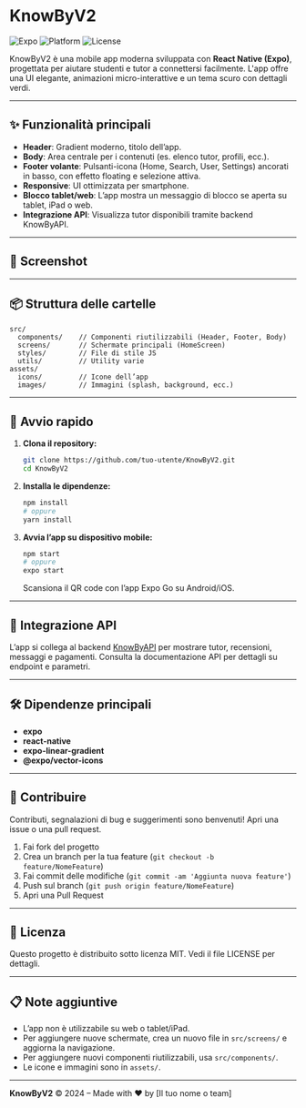 # KnowByV2

![Expo](https://img.shields.io/badge/Expo-React%20Native-blueviolet?logo=expo)
![Platform](https://img.shields.io/badge/Platform-Android%20%7C%20iOS-green)
![License](https://img.shields.io/badge/License-MIT-lightgrey)

KnowByV2 è una mobile app moderna sviluppata con **React Native (Expo)**, progettata per aiutare studenti e tutor a connettersi facilmente. L'app offre una UI elegante, animazioni micro-interattive e un tema scuro con dettagli verdi.

---

## ✨ Funzionalità principali

- **Header**: Gradient moderno, titolo dell’app.
- **Body**: Area centrale per i contenuti (es. elenco tutor, profili, ecc.).
- **Footer volante**: Pulsanti-icona (Home, Search, User, Settings) ancorati in basso, con effetto floating e selezione attiva.
- **Responsive**: UI ottimizzata per smartphone.
- **Blocco tablet/web**: L’app mostra un messaggio di blocco se aperta su tablet, iPad o web.
- **Integrazione API**: Visualizza tutor disponibili tramite backend KnowByAPI.

---

## 📱 Screenshot

<!-- Inserisci qui uno screenshot dell'app, ad esempio: -->
<!-- ![Schermata KnowByV2](assets/images/splash-icon.png) -->

---

## 📦 Struttura delle cartelle

```
src/
  components/    // Componenti riutilizzabili (Header, Footer, Body)
  screens/       // Schermate principali (HomeScreen)
  styles/        // File di stile JS
  utils/         // Utility varie
assets/
  icons/         // Icone dell’app
  images/        // Immagini (splash, background, ecc.)
```

---

## 🚀 Avvio rapido

1. **Clona il repository:**
   ```sh
   git clone https://github.com/tuo-utente/KnowByV2.git
   cd KnowByV2
   ```
2. **Installa le dipendenze:**
   ```sh
   npm install
   # oppure
   yarn install
   ```
3. **Avvia l’app su dispositivo mobile:**
   ```sh
   npm start
   # oppure
   expo start
   ```
   Scansiona il QR code con l’app Expo Go su Android/iOS.

---

## 🔗 Integrazione API

L’app si collega al backend [KnowByAPI](https://github.com/tuo-utente/KnowByAPI) per mostrare tutor, recensioni, messaggi e pagamenti. Consulta la documentazione API per dettagli su endpoint e parametri.

---

## 🛠️ Dipendenze principali

- **expo**
- **react-native**
- **expo-linear-gradient**
- **@expo/vector-icons**

---

## 🤝 Contribuire

Contributi, segnalazioni di bug e suggerimenti sono benvenuti! Apri una issue o una pull request.

1. Fai fork del progetto
2. Crea un branch per la tua feature (`git checkout -b feature/NomeFeature`)
3. Fai commit delle modifiche (`git commit -am 'Aggiunta nuova feature'`)
4. Push sul branch (`git push origin feature/NomeFeature`)
5. Apri una Pull Request

---

## 📄 Licenza

Questo progetto è distribuito sotto licenza MIT. Vedi il file LICENSE per dettagli.

---

## 📋 Note aggiuntive

- L’app non è utilizzabile su web o tablet/iPad.
- Per aggiungere nuove schermate, crea un nuovo file in `src/screens/` e aggiorna la navigazione.
- Per aggiungere nuovi componenti riutilizzabili, usa `src/components/`.
- Le icone e immagini sono in `assets/`.

---

**KnowByV2** © 2024 – Made with ❤️ by [Il tuo nome o team] 